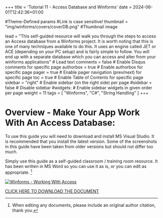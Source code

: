 +++
title = 'Tutorial 11 - Access Database and Winforms'
date = 2024-06-01T12:42:36+01:00

#Theme-Defined params
#Link is case sensitive!
thumbnail = "img/winforms/covers/coverDB.png" #Thumbnail image

lead = "This self-guided resource will walk you through the steps to access an Access database from a Winforms project.  It is worth noting that this is one of many techniques available to do this.  It uses an engine called JET or ACE (depending on your PC setup) and is fairly simple to follow.  You will end up with a separate database which you can access and alter from your winforms applications" # Lead text
comments = false # Enable Disqus comments for specific page
authorbox = true # Enable authorbox for specific page
pager = true # Enable pager navigation (prev/next) for specific page
toc = true # Enable Table of Contents for specific page
sidebar = "right" # Enable sidebar (on the right side) per page
#sidebar = false # Disable sidebar 
#widgets: # Enable sidebar widgets in given order per page
weight = 11
tags = [ "Winforms", "C#", "String Handling" ]
+++

# Overview - Make Your App Work With An Access Database:

To use this guide you will need to download and install MS Visual Studio. It is recommended that you install the latest version.  Some of the screenshots in this guide have been taken from older versions but should not differ too much.  

Simply use this guide as a self-guided classroom / training room resource.  It has been written in MS Word so you can use it as is, or you can edit  as appropriate. [^*]

[![Winforms - Working With Access](/img/winforms/covers/coverDB.png)](https://drive.google.com/drive/folders/1oOsAh_PeEvV3D1GkWkywDwv1IRppVVQv?usp=sharing)

[CLICK HERE TO DOWNLOAD THE DOCUMENT](https://drive.google.com/drive/folders/1oOsAh_PeEvV3D1GkWkywDwv1IRppVVQv?usp=sharing)

[^*]: When editing any documents, please include an original author citation, thank you. 




